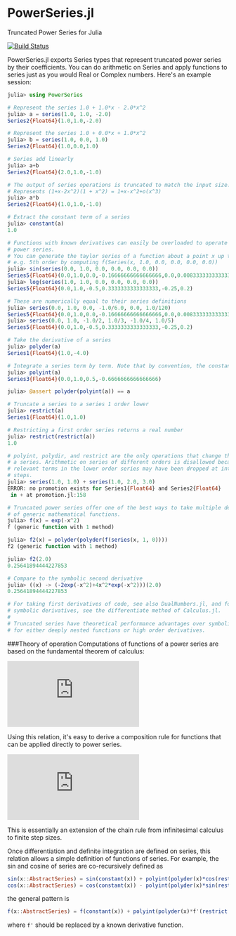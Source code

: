 PowerSeries.jl
==============

Truncated Power Series for Julia

[![Build Status](https://travis-ci.org/jwmerrill/PowerSeries.jl.png?branch=master)](https://travis-ci.org/jwmerrill/PowerSeries.jl)

PowerSeries.jl exports Series types that represent truncated power series by their coefficients. You can do arithmetic on Series and apply functions to series just as you would Real or Complex numbers. Here's an example session:

```julia
julia> using PowerSeries

# Represent the series 1.0 + 1.0*x - 2.0*x^2
julia> a = series(1.0, 1.0, -2.0)
Series2{Float64}(1.0,1.0,-2.0)

# Represent the series 1.0 + 0.0*x + 1.0*x^2
julia> b = series(1.0, 0.0, 1.0)
Series2{Float64}(1.0,0.0,1.0)

# Series add linearly
julia> a+b
Series2{Float64}(2.0,1.0,-1.0)

# The output of series operations is truncated to match the input size.
# Represents (1+x-2x^2)(1 + x^2) = 1+x-x^2+o(x^3)
julia> a*b
Series2{Float64}(1.0,1.0,-1.0)

# Extract the constant term of a series
julia> constant(a)
1.0

# Functions with known derivatives can easily be overloaded to operate on
# power series.
# You can generate the taylor series of a function about a point x up to
# e.g. 5th order by computing f(Series(x, 1.0, 0.0, 0.0, 0.0, 0.0))
julia> sin(series(0.0, 1.0, 0.0, 0.0, 0.0, 0.0))
Series5{Float64}(0.0,1.0,0.0,-0.16666666666666666,0.0,0.008333333333333333)
julia> log(series(1.0, 1.0, 0.0, 0.0, 0.0, 0.0))
Series5{Float64}(0.0,1.0,-0.5,0.3333333333333333,-0.25,0.2)

# These are numerically equal to their series definitions
julia> series(0.0, 1.0, 0.0, -1.0/6.0, 0.0, 1.0/120)
Series5{Float64}(0.0,1.0,0.0,-0.16666666666666666,0.0,0.008333333333333333)
julia> series(0.0, 1.0, -1.0/2, 1.0/3, -1.0/4, 1.0/5)
Series5{Float64}(0.0,1.0,-0.5,0.3333333333333333,-0.25,0.2)

# Take the derivative of a series
julia> polyder(a)
Series1{Float64}(1.0,-4.0)

# Integrate a series term by term. Note that by convention, the constant term is 0.
julia> polyint(a)
Series3{Float64}(0.0,1.0,0.5,-0.6666666666666666)

julia> @assert polyder(polyint(a)) == a

# Truncate a series to a series 1 order lower
julia> restrict(a)
Series1{Float64}(1.0,1.0)

# Restricting a first order series returns a real number
julia> restrict(restrict(a))
1.0

# polyint, polydir, and restrict are the only operations that change the order of
# a series. Arithmetic on series of different orders is disallowed because
# relevant terms in the lower order series may have been dropped at intermediate
# steps.
julia> series(1.0, 1.0) + series(1.0, 2.0, 3.0)
ERROR: no promotion exists for Series1{Float64} and Series2{Float64}
 in + at promotion.jl:158

# Truncated power series offer one of the best ways to take multiple derivatives
# of generic mathematical functions.
julia> f(x) = exp(-x^2)
f (generic function with 1 method)

julia> f2(x) = polyder(polyder(f(series(x, 1, 0))))
f2 (generic function with 1 method)

julia> f2(2.0)
0.25641894444227853

# Compare to the symbolic second derivative
julia> ((x) -> (-2exp(-x^2)+4x^2*exp(-x^2)))(2.0)
0.25641894444227853

# For taking first derivatives of code, see also DualNumbers.jl, and for taking
# symbolic derivatives, see the differentiate method of Calculus.jl.
# 
# Truncated series have theoretical performance advantages over symbolic derivatives
# for either deeply nested functions or high order derivatives.
```

###Theory of operation
Computations of functions of a power series are based on the fundamental theorem of calculus:

![equation-1](http://latex.codecogs.com/png.latex?f%28x%20+%20%5Cepsilon%29%20%3D%20f%28x%29%20+%20%5Cint_x%5E%7Bx%20+%20%5Cepsilon%7D%20dx%20f%27%28x%29)

Using this relation, it's easy to derive a composition rule for functions that can be applied directly to power series.

![equation-2](http://latex.codecogs.com/png.latex?f%28g%28x%20+%20%5Cepsilon%29%29%20%3D%20f%28g%28x%29%29%20+%20%5Cint_x%5E%7Bx%20+%20%5Cepsilon%7D%20dx%20f%27%28g%28x%29%29%20g%27%28x%29)

This is essentially an extension of the chain rule from infinitesimal calculus to finite step sizes.

Once differentiation and definite integration are defined on series, this relation allows a simple definition of functions of series. For example, the sin and cosine of series are co-recursively defined as

```julia
sin(x::AbstractSeries) = sin(constant(x)) + polyint(polyder(x)*cos(restrict(x)))
cos(x::AbstractSeries) = cos(constant(x)) - polyint(polyder(x)*sin(restrict(x)))
```

the general pattern is

```julia
f(x::AbstractSeries) = f(constant(x)) + polyint(polyder(x)*f'(restrict(x)))
```

where `f'` should be replaced by a known derivative function.

